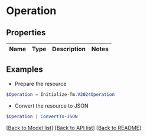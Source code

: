 # Operation
## Properties

Name | Type | Description | Notes
------------ | ------------- | ------------- | -------------

## Examples

- Prepare the resource
```powershell
$Operation = Initialize-Tm.V2024Operation 
```

- Convert the resource to JSON
```powershell
$Operation | ConvertTo-JSON
```

[[Back to Model list]](../README.md#documentation-for-models) [[Back to API list]](../README.md#documentation-for-api-endpoints) [[Back to README]](../README.md)

